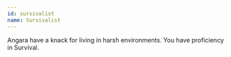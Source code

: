 ```yaml
---
id: survivalist
name: Survivalist
---
```

Angara have a knack for living in harsh environments. You have proficiency in Survival.
